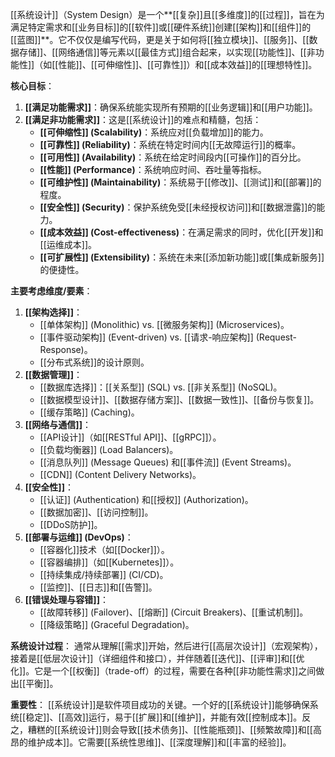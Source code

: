 [[系统设计]]（System Design）是一个**[[复杂]]且[[多维度]]的[[过程]]，旨在为满足特定需求和[[业务目标]]的[[软件]]或[[硬件系统]]创建[[架构]]和[[组件]]的[[蓝图]]**。它不仅仅是编写代码，更是关于如何将[[独立模块]]、[[服务]]、[[数据存储]]、[[网络通信]]等元素以[[最佳方式]]组合起来，以实现[[功能性]]、[[非功能性]]（如[[性能]]、[[可伸缩性]]、[[可靠性]]）和[[成本效益]]的[[理想特性]]。

**核心目标**：

1.  **[[满足功能需求]]**：确保系统能实现所有预期的[[业务逻辑]]和[[用户功能]]。
2.  **[[满足非功能需求]]**：这是[[系统设计]]的难点和精髓，包括：
    *   **[[可伸缩性]] (Scalability)**：系统应对[[负载增加]]的能力。
    *   **[[可靠性]] (Reliability)**：系统在特定时间内[[无故障运行]]的概率。
    *   **[[可用性]] (Availability)**：系统在给定时间段内[[可操作]]的百分比。
    *   **[[性能]] (Performance)**：系统响应时间、吞吐量等指标。
    *   **[[可维护性]] (Maintainability)**：系统易于[[修改]]、[[测试]]和[[部署]]的程度。
    *   **[[安全性]] (Security)**：保护系统免受[[未经授权访问]]和[[数据泄露]]的能力。
    *   **[[成本效益]] (Cost-effectiveness)**：在满足需求的同时，优化[[开发]]和[[运维成本]]。
    *   **[[可扩展性]] (Extensibility)**：系统在未来[[添加新功能]]或[[集成新服务]]的便捷性。

**主要考虑维度/要素**：

1.  **[[架构选择]]**：
    *   [[单体架构]] (Monolithic) vs. [[微服务架构]] (Microservices)。
    *   [[事件驱动架构]] (Event-driven) vs. [[请求-响应架构]] (Request-Response)。
    *   [[分布式系统]]的设计原则。
2.  **[[数据管理]]**：
    *   [[数据库选择]]：[[关系型]] (SQL) vs. [[非关系型]] (NoSQL)。
    *   [[数据模型设计]]、[[数据存储方案]]、[[数据一致性]]、[[备份与恢复]]。
    *   [[缓存策略]] (Caching)。
3.  **[[网络与通信]]**：
    *   [[API设计]]（如[[RESTful API]]、[[gRPC]]）。
    *   [[负载均衡器]] (Load Balancers)。
    *   [[消息队列]] (Message Queues) 和[[事件流]] (Event Streams)。
    *   [[CDN]] (Content Delivery Networks)。
4.  **[[安全性]]**：
    *   [[认证]] (Authentication) 和[[授权]] (Authorization)。
    *   [[数据加密]]、[[访问控制]]。
    *   [[DDoS防护]]。
5.  **[[部署与运维]] (DevOps)**：
    *   [[容器化]]技术（如[[Docker]]）。
    *   [[容器编排]]（如[[Kubernetes]]）。
    *   [[持续集成/持续部署]] (CI/CD)。
    *   [[监控]]、[[日志]]和[[告警]]。
6.  **[[错误处理与容错]]**：
    *   [[故障转移]] (Failover)、[[熔断]] (Circuit Breakers)、[[重试机制]]。
    *   [[降级策略]] (Graceful Degradation)。

**系统设计过程**：
通常从理解[[需求]]开始，然后进行[[高层次设计]]（宏观架构），接着是[[低层次设计]]（详细组件和接口），并伴随着[[迭代]]、[[评审]]和[[优化]]。它是一个[[权衡]]（trade-off）的过程，需要在各种[[非功能性需求]]之间做出[[平衡]]。

**重要性**：
[[系统设计]]是软件项目成功的关键。一个好的[[系统设计]]能够确保系统[[稳定]]、[[高效]]运行，易于[[扩展]]和[[维护]]，并能有效[[控制成本]]。反之，糟糕的[[系统设计]]则会导致[[技术债务]]、[[性能瓶颈]]、[[频繁故障]]和[[高昂的维护成本]]。它需要[[系统性思维]]、[[深度理解]]和[[丰富的经验]]。